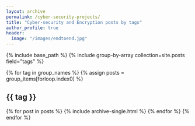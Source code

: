```yaml
---
layout: archive
permalink: /cyber-security-projects/
title: "Cyber-security and Encryption posts by tags"
author_profile: true
header:
  image: "/images/endtoend.jpg"
---
```


{% include base_path %}
{% include group-by-array collection=site.posts field="tags" %}

{% for tag in group_names %}
  {% assign posts = group_items[forloop.index0] %}
  <h2 id="{{ tag | slugify }}" class="archive__subtitle">{{ tag }}</h2>
  {% for post in posts %}
    {% include archive-single.html %}
  {% endfor %}
{% endfor %}
